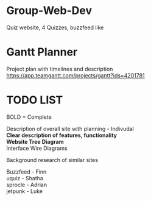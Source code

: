 # Group-Web-Dev
Quiz website, 4 Quizzes, buzzfeed like

# Gantt Planner
Project plan with timelines and description
https://app.teamgantt.com/projects/gantt?ids=4201781

# TODO LIST

BOLD = Complete

Description of overall site with planning - Indivudal \
****Clear description of features, functionality**** \
****Website Tree Diagram****\
Interface Wire Diagrams 

Background research of similar sites 

Buzzfeed - Finn \
uquiz - Shatha \
sprocle - Adrian \
jetpunk - Luke
